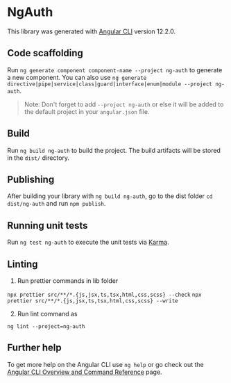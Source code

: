 # NgAuth

This library was generated with [Angular CLI](https://github.com/angular/angular-cli) version 12.2.0.

## Code scaffolding

Run `ng generate component component-name --project ng-auth` to generate a new component. You can also use `ng generate directive|pipe|service|class|guard|interface|enum|module --project ng-auth`.
> Note: Don't forget to add `--project ng-auth` or else it will be added to the default project in your `angular.json` file. 

## Build

Run `ng build ng-auth` to build the project. The build artifacts will be stored in the `dist/` directory.

## Publishing

After building your library with `ng build ng-auth`, go to the dist folder `cd dist/ng-auth` and run `npm publish`.

## Running unit tests

Run `ng test ng-auth` to execute the unit tests via [Karma](https://karma-runner.github.io).

## Linting

1. Run prettier commands in lib folder

`npx prettier src/**/*.{js,jsx,ts,tsx,html,css,scss} --check`
`npx prettier src/**/*.{js,jsx,ts,tsx,html,css,scss} --write`

2. Run lint command as

`ng lint --project=ng-auth`

## Further help

To get more help on the Angular CLI use `ng help` or go check out the [Angular CLI Overview and Command Reference](https://angular.io/cli) page.
